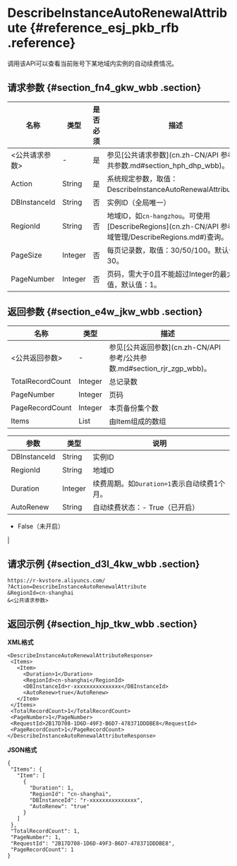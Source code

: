 # DescribeInstanceAutoRenewalAttribute {#reference_esj_pkb_rfb .reference}

调用该API可以查看当前账号下某地域内实例的自动续费情况。

## 请求参数 {#section_fn4_gkw_wbb .section}

|名称|类型|是否必须|描述|
|--|--|----|--|
|<公共请求参数\>|-|是|参见[公共请求参数](cn.zh-CN/API 参考/公共参数.md#section_hph_dhp_wbb)。|
|Action|String|是|系统规定参数，取值：DescribeInstanceAutoRenewalAttribute。|
|DBInstanceId|String|否|实例ID（全局唯一）|
|RegionId|String|否|地域ID，如`cn-hangzhou`。可使用[DescribeRegions](cn.zh-CN/API 参考/区域管理/DescribeRegions.md#)查询。|
|PageSize|Integer|否|每页记录数，取值：30/50/100。默认值：30。|
|PageNumber|Integer|否|页码，需大于0且不能超过Integer的最大值，默认值：1。|

## 返回参数 {#section_e4w_jkw_wbb .section}

|名称|类型|描述|
|--|--|--|
|<公共返回参数\>|-|参见[公共返回参数](cn.zh-CN/API 参考/公共参数.md#section_rjr_zgp_wbb)。|
|TotalRecordCount|Integer|总记录数|
|PageNumber|Integer|页码|
|PageRecordCount|Integer|本页备份集个数|
|Items|List|由Item组成的数组|

|参数|**类型**|**说明**|
|--|------|------|
|DBInstanceId|String|实例ID|
|RegionId|String|地域ID|
|Duration|Integer|续费周期。如`Duration=1`表示自动续费1个月。|
|AutoRenew|String|自动续费状态：-   True（已开启）
-   False（未开启）

|

## 请求示例 {#section_d3l_4kw_wbb .section}

```
https://r-kvstore.aliyuncs.com/
?Action=DescribeInstanceAutoRenewalAttribute
&RegionId=cn-shanghai
&<公共请求参数>
```

## 返回示例 {#section_hjp_tkw_wbb .section}

**XML格式**

```
<DescribeInstanceAutoRenewalAttributeResponse>
 <Items>
   <Item>
     <Duration>1</Duration>
     <RegionId>cn-shanghai</RegionId>
     <DBInstanceId>r-xxxxxxxxxxxxxxx</DBInstanceId>
     <AutoRenew>true</AutoRenew>
   </Item>
 </Items>
 <TotalRecordCount>1</TotalRecordCount>
 <PageNumber>1</PageNumber>
 <RequestId>2B17D708-1D6D-49F3-B6D7-478371DDDBE8</RequestId>
 <PageRecordCount>1</PageRecordCount>
</DescribeInstanceAutoRenewalAttributeResponse>
```

**JSON格式**

```
{
 "Items": {
   "Item": [
     {
       "Duration": 1,
       "RegionId": "cn-shanghai",
       "DBInstanceId": "r-xxxxxxxxxxxxxxx",
       "AutoRenew": "true"
     }
   ]
 },
 "TotalRecordCount": 1,
 "PageNumber": 1,
 "RequestId": "2B17D708-1D6D-49F3-B6D7-478371DDDBE8",
 "PageRecordCount": 1
}
```

